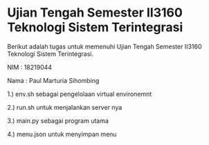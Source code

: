 # Ujian Tengah Semester II3160 Teknologi Sistem Terintegrasi

Berikut adalah tugas untuk memenuhi Ujian Tengah Semester II3160 Teknologi Sistem Terintegrasi.

NIM  : 18219044

Nama : Paul Marturia Sihombing

1.) env.sh sebagai pengelolaan virtual environemnt 

2.) run.sh untuk menjalankan server nya

3.) main.py sebagai program utama

4.) menu.json untuk menyimpan menu
